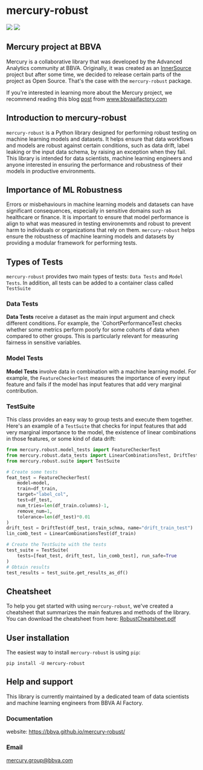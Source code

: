 # mercury-robust

[![](https://github.com/BBVA/mercury-robust/actions/workflows/test.yml/badge.svg)](https://github.com/BBVA/mercury-robust)
![](https://img.shields.io/badge/latest-0.0.1-blue)

## Mercury project at BBVA

Mercury is a collaborative library that was developed by the Advanced Analytics community at BBVA. Originally, it was created as an [InnerSource](https://en.wikipedia.org/wiki/Inner_source) project but after some time, we decided to release certain parts of the project as Open Source.
That's the case with the `mercury-robust` package. 

If you're interested in learning more about the Mercury project, we recommend reading this blog [post](https://www.bbvaaifactory.com/mercury-acelerando-la-reutilizacion-en-ciencia-de-datos-dentro-de-bbva/) from www.bbvaaifactory.com

## Introduction to mercury-robust

`mercury-robust` is a Python library designed for performing robust testing on machine learning models and datasets. It helps ensure that data workflows and models are robust against certain conditions, such as data drift, label leaking or the input data schema, by raising an exception when they fail. This library is intended for data scientists, machine learning engineers and anyone interested in ensuring the performance and robustness of their models in productive environments.

## Importance of ML Robustness

Errors or misbehaviours in machine learning models and datasets can have significant consequences, especially in sensitive domains such as healthcare or finance. It is important to ensure that model performance is align to what was measured in testing environemnts and robust to prevent harm to individuals or organizations that rely on them. `mercury-robust` helps ensure the robustness of machine learning models and datasets by providing a modular framework for performing tests.

## Types of Tests
`mercury-robust` provides two main types of tests: `Data Tests` and `Model Tests`. In addition, all tests can be added to a container class called `TestSuite`

### Data Tests
**Data Tests** receive a dataset as the main input argument and check different conditions. For example, the `CohortPerformanceTest checks whether some metrics perform poorly for some cohorts of data when compared to other groups. This is particularly relevant for measuring fairness in sensitive variables.

### Model Tests
**Model Tests** involve data in combination with a machine learning model. For example, the `FeatureCheckerTest` measures the importance of every input feature and fails if the model has input features that add very marginal contribution.

### TestSuite
This class provides an easy way to group tests and execute them together. Here's an example of a `TestSuite` that checks for input features that add very marginal importance to the model, the existence of linear combinations in those features, or some kind of data drift:

```python 
from mercury.robust.model_tests import FeatureCheckerTest
from mercury.robust.data_tests import LinearCombinationsTest, DriftTest
from mercury.robust.suite import TestSuite

# Create some tests
feat_test = FeatureCheckerTest(
    model=model,
    train=df_train,
    target="label_col",
    test=df_test,
    num_tries=len(df_train.columns)-1,
    remove_num=1,
    tolerance=len(df_test)*0.01
)
drift_test = DriftTest(df_test, train_schma, name="drift_train_test")
lin_comb_test = LinearCombinationsTest(df_train)

# Create the TestSuite with the tests
test_suite = TestSuite(
    tests=[feat_test, drift_test, lin_comb_test], run_safe=True
)
# Obtain results
test_results = test_suite.get_results_as_df()
```

## Cheatsheet
To help you get started with using `mercury-robust`, we've created a cheatsheet that summarizes the main features and methods of the library. You can download the cheatsheet from here: [RobustCheatsheet.pdf](https://github.com/BBVA/mercury-robust/files/11260658/RobustCheatsheet.pdf)


## User installation

The easiest way to install `mercury-robust` is using ``pip``:

    pip install -U mercury-robust

## Help and support 

This library is currently maintained by a dedicated team of data scientists and machine learning engineers from BBVA AI Factory. 

### Documentation
website: https://bbva.github.io/mercury-robust/

### Email 
mercury.group@bbva.com
